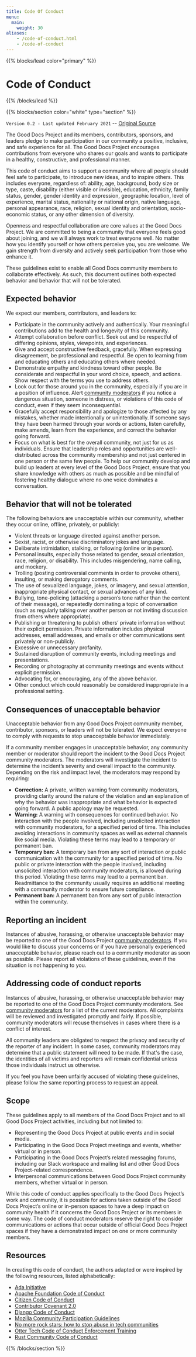 ```yaml
---
title: Code Of Conduct
menu:
  main:
    weight: 30
aliases:
    - /code-of-conduct.html
    - /code-of-conduct
---
```


{{% blocks/lead color="primary" %}}

# Code of Conduct

{{% /blocks/lead %}}


{{% blocks/section color="white" type="section" %}}

`Version 0.2 - Last updated February 2021` -- [Original Source](https://raw.githubusercontent.com/thegooddocsproject/governance/master/CODE_OF_CONDUCT.md)

The Good Docs Project and its members, contributors, sponsors, and leaders
pledge to make participation in our community a positive, inclusive, and safe
experience for all. The Good Docs Project encourages contributions from everyone
who shares our goals and wants to participate in a healthy, constructive, and
professional manner.

This code of conduct aims to support a community where all people should feel
safe to participate, to introduce new ideas, and to inspire others. This
includes everyone, regardless of: ability, age, background, body size or type,
caste, disability (either visible or invisible), education, ethnicity, family
status, gender, gender identity and expression, geographic location, level of
experience, marital status, nationality or national origin, native language,
personal appearance, race, religion, sexual identity and orientation,
socio-economic status, or any other dimension of diversity.

Openness and respectful collaboration are core values at the Good Docs Project.
We are committed to being a community that everyone feels good about joining,
and we will always work to treat everyone well. No matter how you identify
yourself or how others perceive you, you are welcome. We gain strength from
diversity and actively seek participation from those who enhance it.

These guidelines exist to enable all Good Docs community members to collaborate
effectively. As such, this document outlines both expected behavior and behavior
that will not be tolerated.

## Expected behavior

We expect our members, contributors, and leaders to:

- Participate in the community actively and authentically. Your meaningful
  contributions add to the health and longevity of this community.
- Attempt collaboration before conflict. Seek out and be respectful of differing
  opinions, styles, viewpoints, and experiences.
- Give and accept constructive feedback, gracefully. When expressing
  disagreement, be professional and respectful. Be open to learning from and
  educating others and educating others where needed.
- Demonstrate empathy and kindness toward other people. Be considerate and
  respectful in your word choice, speech, and actions. Show respect with the
  terms you use to address others.
- Look out for those around you in the community, especially if you are in a
  position of influence. Alert [community moderators](Community_moderators.md)
  if you notice a dangerous situation, someone in distress, or violations of
  this code of conduct, even if they seem inconsequential.
- Gracefully accept responsibility and apologize to those affected by any
  mistakes, whether made intentionally or unintentionally. If someone says they
  have been harmed through your words or actions, listen carefully, make amends,
  learn from the experience, and correct the behavior going forward.
- Focus on what is best for the overall community, not just for us as
  individuals. Ensure that leadership roles and opportunities are
  well-distributed across the community membership and not just centered in one
  person or the same few people. To help our community develop and build up
  leaders at every level of the Good Docs Project, ensure that you share
  knowledge with others as much as possible and be mindful of fostering healthy
  dialogue where no one voice dominates a conversation.

## Behavior that will not be tolerated

The following behaviors are unacceptable within our community, whether they
occur online, offline, privately, or publicly:

- Violent threats or language directed against another person.
- Sexist, racist, or otherwise discriminatory jokes and language.
- Deliberate intimidation, stalking, or following (online or in person).
- Personal insults, especially those related to gender, sexual orientation,
  race, religion, or disability. This includes misgendering, name calling, and
  mockery.
- Trolling (posting controversial comments in order to provoke others),
  insulting, or making derogatory comments.
- The use of sexualized language, jokes, or imagery, and sexual attention,
  inappropriate physical contact, or sexual advances of any kind.
- Bullying, tone-policing (attacking a person’s tone rather than the content of
  their message), or repeatedly dominating a topic of conversation (such as
  regularly talking over another person or not inviting discussion from others
  where appropriate).
- Publishing or threatening to publish others’ private information without their
  explicit permission. Private information includes physical addresses, email
  addresses, and emails or other communications sent privately or non-publicly.
- Excessive or unnecessary profanity.
- Sustained disruption of community events, including meetings and
  presentations.
- Recording or photography at community meetings and events without explicit
  permission.
- Advocating for, or encouraging, any of the above behavior.
- Other conduct which could reasonably be considered inappropriate in a
  professional setting.

## Consequences of unacceptable behavior

Unacceptable behavior from any Good Docs Project community member, contributor,
sponsors, or leaders will not be tolerated. We expect everyone to comply with
requests to stop unacceptable behavior immediately.

If a community member engages in unacceptable behavior, any community member or
moderator should report the incident to the Good Docs Project community
moderators. The moderators will investigate the incident to determine the
incident’s severity and overall impact to the community. Depending on the risk
and impact level, the moderators may respond by requiring:

- **Correction:** A private, written warning from community moderators,
  providing clarity around the nature of the violation and an explanation of why
  the behavior was inappropriate and what behavior is expected going forward. A
  public apology may be requested.
- **Warning:** A warning with consequences for continued behavior. No
  interaction with the people involved, including unsolicited interaction with
  community moderators, for a specified period of time. This includes avoiding
  interactions in community spaces as well as external channels like social
  media. Violating these terms may lead to a temporary or permanent ban.
- **Temporary ban:** A temporary ban from any sort of interaction or public
  communication with the community for a specified period of time. No public or
  private interaction with the people involved, including unsolicited
  interaction with community moderators, is allowed during this period.
  Violating these terms may lead to a permanent ban. Readmittance to the
  community usually requires an additional meeting with a community moderator to
  ensure future compliance.
- **Permanent ban:** A permanent ban from any sort of public interaction within
  the community.

## Reporting an incident

Instances of abusive, harassing, or otherwise unacceptable behavior may be
reported to one of the Good Docs Project
[community moderators](Community_moderators.md). If you would like to discuss
your concerns or if you have personally experienced unacceptable behavior,
please reach out to a community moderator as soon as possible. Please report all
violations of these guidelines, even if the situation is not happening to you.

## Addressing code of conduct reports

Instances of abusive, harassing, or otherwise unacceptable behavior may be
reported to one of the Good Docs Project community moderators. See
[community moderators](Community_moderators.md) for a list of the current
moderators. All complaints will be reviewed and investigated promptly and
fairly. If possible, community moderators will recuse themselves in cases where
there is a conflict of interest.

All community leaders are obligated to respect the privacy and security of the
reporter of any incident. In some cases, community moderators may determine that
a public statement will need to be made. If that's the case, the identities of
all victims and reporters will remain confidential unless those individuals
instruct us otherwise.

If you feel you have been unfairly accused of violating these guidelines, please
follow the same reporting process to request an appeal.

## Scope

These guidelines apply to all members of the Good Docs Project and to all Good
Docs Project activities, including but not limited to:

- Representing the Good Docs Project at public events and in social media.
- Participating in the Good Docs Project meetings and events, whether virtual or
  in person.
- Participating in the Good Docs Project’s related messaging forums, including
  our Slack workspace and mailing list and other Good Docs Project-related
  correspondence.
- Interpersonal communications between Good Docs Project community members,
  whether virtual or in person.

While this code of conduct applies specifically to the Good Docs Project’s work
and community, it is possible for actions taken outside of the Good Docs
Project’s online or in-person spaces to have a deep impact on community health
if it concerns the Good Docs Project or its members in some way. The code of
conduct moderators reserve the right to consider communications or actions that
occur outside of official Good Docs Project spaces if they have a demonstrated
impact on one or more community members.

## Resources

In creating this code of conduct, the authors adapted or were inspired by the
following resources, listed alphabetically:

- [Ada Initiative](https://adainitiative.org/2014/02/18/howto-design-a-code-of-conduct-for-your-community/)
- [Apache Foundation Code of Conduct](http://www.apache.org/foundation/policies/conduct#code-of-conduct)
- [Citizen Code of Conduct](https://github.com/stumpsyn/policies/blob/master/citizen_code_of_conduct.md)
- [Contributor Covenant 2.0](https://www.contributor-covenant.org/version/2/0/code_of_conduct/)
- [Django Code of Conduct](https://www.djangoproject.com/conduct/)
- [Mozilla Community Participation Guidelines](https://www.mozilla.org/en-US/about/governance/policies/participation/)
- [No more rock stars: how to stop abuse in tech communities](https://hypatia.ca/2016/06/21/no-more-rock-stars/)
- [Otter Tech Code of Conduct Enforcement Training](https://otter.technology/code-of-conduct-training/)
- [Rust Community Code of Conduct](https://www.rust-lang.org/policies/code-of-conduct)

{{% /blocks/section %}}
